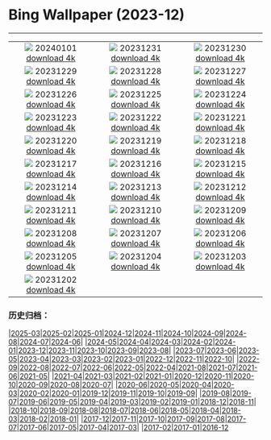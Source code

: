 # Bing Wallpaper (2023-12)
**************
| | | |
| :----: | :----: | :----: |
| ![](https://www.bing.com/th?id=OHR.Sunrise2024_JA-JP1927003758_1920x1080.jpg) 20240101 [download 4k](https://www.bing.com/th?id=OHR.Sunrise2024_JA-JP1927003758_UHD.jpg) | ![](https://www.bing.com/th?id=OHR.Omisoka2023_JA-JP4038808718_1920x1080.jpg) 20231231 [download 4k](https://www.bing.com/th?id=OHR.Omisoka2023_JA-JP4038808718_UHD.jpg) | ![](https://www.bing.com/th?id=OHR.TadamiWinter_JA-JP3859322331_1920x1080.jpg) 20231230 [download 4k](https://www.bing.com/th?id=OHR.TadamiWinter_JA-JP3859322331_UHD.jpg) |
| ![](https://www.bing.com/th?id=OHR.BlueAmsterdam_JA-JP3650946549_1920x1080.jpg) 20231229 [download 4k](https://www.bing.com/th?id=OHR.BlueAmsterdam_JA-JP3650946549_UHD.jpg) | ![](https://www.bing.com/th?id=OHR.GreenlandHumpback_JA-JP1574725222_1920x1080.jpg) 20231228 [download 4k](https://www.bing.com/th?id=OHR.GreenlandHumpback_JA-JP1574725222_UHD.jpg) | ![](https://www.bing.com/th?id=OHR.KirkjufellAurora_JA-JP1371346229_1920x1080.jpg) 20231227 [download 4k](https://www.bing.com/th?id=OHR.KirkjufellAurora_JA-JP1371346229_UHD.jpg) |
| ![](https://www.bing.com/th?id=OHR.BoxingDaySunrise_JA-JP3167199681_1920x1080.jpg) 20231226 [download 4k](https://www.bing.com/th?id=OHR.BoxingDaySunrise_JA-JP3167199681_UHD.jpg) | ![](https://www.bing.com/th?id=OHR.CaribouChristmas_JA-JP0784356200_1920x1080.jpg) 20231225 [download 4k](https://www.bing.com/th?id=OHR.CaribouChristmas_JA-JP0784356200_UHD.jpg) | ![](https://www.bing.com/th?id=OHR.EstoniaXmasEve_JA-JP0366507453_1920x1080.jpg) 20231224 [download 4k](https://www.bing.com/th?id=OHR.EstoniaXmasEve_JA-JP0366507453_UHD.jpg) |
| ![](https://www.bing.com/th?id=OHR.TokyoTower2023_JA-JP0066858338_1920x1080.jpg) 20231223 [download 4k](https://www.bing.com/th?id=OHR.TokyoTower2023_JA-JP0066858338_UHD.jpg) | ![](https://www.bing.com/th?id=OHR.Wintersolstice2023_JA-JP9488437005_1920x1080.jpg) 20231222 [download 4k](https://www.bing.com/th?id=OHR.Wintersolstice2023_JA-JP9488437005_UHD.jpg) | ![](https://www.bing.com/th?id=OHR.LjubljanaLights_JA-JP9081354484_1920x1080.jpg) 20231221 [download 4k](https://www.bing.com/th?id=OHR.LjubljanaLights_JA-JP9081354484_UHD.jpg) |
| ![](https://www.bing.com/th?id=OHR.ValGardenaItaly_JA-JP2238333845_1920x1080.jpg) 20231220 [download 4k](https://www.bing.com/th?id=OHR.ValGardenaItaly_JA-JP2238333845_UHD.jpg) | ![](https://www.bing.com/th?id=OHR.WarsawChristmas_JA-JP1330837754_1920x1080.jpg) 20231219 [download 4k](https://www.bing.com/th?id=OHR.WarsawChristmas_JA-JP1330837754_UHD.jpg) | ![](https://www.bing.com/th?id=OHR.CapitolReefSnow_JA-JP1048193516_1920x1080.jpg) 20231218 [download 4k](https://www.bing.com/th?id=OHR.CapitolReefSnow_JA-JP1048193516_UHD.jpg) |
| ![](https://www.bing.com/th?id=OHR.WinterWaxwings_JA-JP9441530604_1920x1080.jpg) 20231217 [download 4k](https://www.bing.com/th?id=OHR.WinterWaxwings_JA-JP9441530604_UHD.jpg) | ![](https://www.bing.com/th?id=OHR.GrandPlaceXmas_JA-JP8582950407_1920x1080.jpg) 20231216 [download 4k](https://www.bing.com/th?id=OHR.GrandPlaceXmas_JA-JP8582950407_UHD.jpg) | ![](https://www.bing.com/th?id=OHR.SantaPark_JA-JP8169777943_1920x1080.jpg) 20231215 [download 4k](https://www.bing.com/th?id=OHR.SantaPark_JA-JP8169777943_UHD.jpg) |
| ![](https://www.bing.com/th?id=OHR.BorealOwl_JA-JP0826064778_1920x1080.jpg) 20231214 [download 4k](https://www.bing.com/th?id=OHR.BorealOwl_JA-JP0826064778_UHD.jpg) | ![](https://www.bing.com/th?id=OHR.LofotenRorbu_JA-JP0645776855_1920x1080.jpg) 20231213 [download 4k](https://www.bing.com/th?id=OHR.LofotenRorbu_JA-JP0645776855_UHD.jpg) | ![](https://www.bing.com/th?id=OHR.Poinsettia_JA-JP0391640145_1920x1080.jpg) 20231212 [download 4k](https://www.bing.com/th?id=OHR.Poinsettia_JA-JP0391640145_UHD.jpg) |
| ![](https://www.bing.com/th?id=OHR.MountainDayChina_JA-JP0160517596_1920x1080.jpg) 20231211 [download 4k](https://www.bing.com/th?id=OHR.MountainDayChina_JA-JP0160517596_UHD.jpg) | ![](https://www.bing.com/th?id=OHR.SaharaDunes_JA-JP9880519356_1920x1080.jpg) 20231210 [download 4k](https://www.bing.com/th?id=OHR.SaharaDunes_JA-JP9880519356_UHD.jpg) | ![](https://www.bing.com/th?id=OHR.PatagoniaGuanaco_JA-JP9289899395_1920x1080.jpg) 20231209 [download 4k](https://www.bing.com/th?id=OHR.PatagoniaGuanaco_JA-JP9289899395_UHD.jpg) |
| ![](https://www.bing.com/th?id=OHR.JerseyIsland_JA-JP9047717221_1920x1080.jpg) 20231208 [download 4k](https://www.bing.com/th?id=OHR.JerseyIsland_JA-JP9047717221_UHD.jpg) | ![](https://www.bing.com/th?id=OHR.Taisetsu2023_JA-JP8835846835_1920x1080.jpg) 20231207 [download 4k](https://www.bing.com/th?id=OHR.Taisetsu2023_JA-JP8835846835_UHD.jpg) | ![](https://www.bing.com/th?id=OHR.CERNCenter_JA-JP8644590306_1920x1080.jpg) 20231206 [download 4k](https://www.bing.com/th?id=OHR.CERNCenter_JA-JP8644590306_UHD.jpg) |
| ![](https://www.bing.com/th?id=OHR.AlpsCastles_JA-JP8376783369_1920x1080.jpg) 20231205 [download 4k](https://www.bing.com/th?id=OHR.AlpsCastles_JA-JP8376783369_UHD.jpg) | ![](https://www.bing.com/th?id=OHR.CheetahDay_JA-JP9363476313_1920x1080.jpg) 20231204 [download 4k](https://www.bing.com/th?id=OHR.CheetahDay_JA-JP9363476313_UHD.jpg) | ![](https://www.bing.com/th?id=OHR.ChichibuNightFestival2023_JA-JP7273209766_1920x1080.jpg) 20231203 [download 4k](https://www.bing.com/th?id=OHR.ChichibuNightFestival2023_JA-JP7273209766_UHD.jpg) |
| ![](https://www.bing.com/th?id=OHR.AngkorPark_JA-JP7719711425_1920x1080.jpg) 20231202 [download 4k](https://www.bing.com/th?id=OHR.AngkorPark_JA-JP7719711425_UHD.jpg) |  |  |

### 历史归档：

|[2025-03](2025-03/2025-03.md)|[2025-02](2025-02/2025-02.md)|[2025-01](2025-01/2025-01.md)|[2024-12](2024-12/2024-12.md)|[2024-11](2024-11/2024-11.md)|[2024-10](2024-10/2024-10.md)|[2024-09](2024-09/2024-09.md)|[2024-08](2024-08/2024-08.md)|[2024-07](2024-07/2024-07.md)|[2024-06](2024-06/2024-06.md)|
|[2024-05](2024-05/2024-05.md)|[2024-04](2024-04/2024-04.md)|[2024-03](2024-03/2024-03.md)|[2024-02](2024-02/2024-02.md)|[2024-01](2024-01/2024-01.md)|[2023-12](2023-12/2023-12.md)|[2023-11](2023-11/2023-11.md)|[2023-10](2023-10/2023-10.md)|[2023-09](2023-09/2023-09.md)|[2023-08](2023-08/2023-08.md)|
|[2023-07](2023-07/2023-07.md)|[2023-06](2023-06/2023-06.md)|[2023-05](2023-05/2023-05.md)|[2023-04](2023-04/2023-04.md)|[2023-03](2023-03/2023-03.md)|[2023-02](2023-02/2023-02.md)|[2023-01](2023-01/2023-01.md)|[2022-12](2022-12/2022-12.md)|[2022-11](2022-11/2022-11.md)|[2022-10](2022-10/2022-10.md)|
|[2022-09](2022-09/2022-09.md)|[2022-08](2022-08/2022-08.md)|[2022-07](2022-07/2022-07.md)|[2022-06](2022-06/2022-06.md)|[2022-05](2022-05/2022-05.md)|[2022-04](2022-04/2022-04.md)|[2021-08](2021-08/2021-08.md)|[2021-07](2021-07/2021-07.md)|[2021-06](2021-06/2021-06.md)|[2021-05](2021-05/2021-05.md)|
|[2021-04](2021-04/2021-04.md)|[2021-03](2021-03/2021-03.md)|[2021-02](2021-02/2021-02.md)|[2021-01](2021-01/2021-01.md)|[2020-12](2020-12/2020-12.md)|[2020-11](2020-11/2020-11.md)|[2020-10](2020-10/2020-10.md)|[2020-09](2020-09/2020-09.md)|[2020-08](2020-08/2020-08.md)|[2020-07](2020-07/2020-07.md)|
|[2020-06](2020-06/2020-06.md)|[2020-05](2020-05/2020-05.md)|[2020-04](2020-04/2020-04.md)|[2020-03](2020-03/2020-03.md)|[2020-02](2020-02/2020-02.md)|[2020-01](2020-01/2020-01.md)|[2019-12](2019-12/2019-12.md)|[2019-11](2019-11/2019-11.md)|[2019-10](2019-10/2019-10.md)|[2019-09](2019-09/2019-09.md)|
|[2019-08](2019-08/2019-08.md)|[2019-07](2019-07/2019-07.md)|[2019-06](2019-06/2019-06.md)|[2019-05](2019-05/2019-05.md)|[2019-04](2019-04/2019-04.md)|[2019-03](2019-03/2019-03.md)|[2019-02](2019-02/2019-02.md)|[2019-01](2019-01/2019-01.md)|[2018-12](2018-12/2018-12.md)|[2018-11](2018-11/2018-11.md)|
|[2018-10](2018-10/2018-10.md)|[2018-09](2018-09/2018-09.md)|[2018-08](2018-08/2018-08.md)|[2018-07](2018-07/2018-07.md)|[2018-06](2018-06/2018-06.md)|[2018-05](2018-05/2018-05.md)|[2018-04](2018-04/2018-04.md)|[2018-03](2018-03/2018-03.md)|[2018-02](2018-02/2018-02.md)|[2018-01](2018-01/2018-01.md)|
|[2017-12](2017-12/2017-12.md)|[2017-11](2017-11/2017-11.md)|[2017-10](2017-10/2017-10.md)|[2017-09](2017-09/2017-09.md)|[2017-08](2017-08/2017-08.md)|[2017-07](2017-07/2017-07.md)|[2017-06](2017-06/2017-06.md)|[2017-05](2017-05/2017-05.md)|[2017-04](2017-04/2017-04.md)|[2017-03](2017-03/2017-03.md)|
|[2017-02](2017-02/2017-02.md)|[2017-01](2017-01/2017-01.md)|[2016-12](2016-12/2016-12.md)